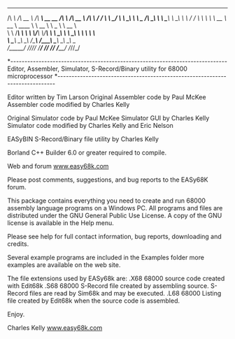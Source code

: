   ______   ______   ______            ______   ______   __    __
 /\  ___\ /\  __ \ /\  ___\   __  __ /\  ___\ /\  __ \ /\ \  / /
 \ \ \__/ \ \ \_\ \\ \ \____ /\ \_\ \\ \ \____\ \ \_\ \\ \ \/ /_ 
  \ \  _\  \ \  __ \\ \____ \\ \____ \\ \  __ \\ \  _  \\ \  __ \   
   \ \ \/___\ \ \ \ \\/____\ \\/____\ \\ \ \_\ \\ \ \_\ \\ \ \ \ \  
    \ \_____\\ \_\ \_\ /\_____\   /\___\\ \_____\\ \_____\\ \_\ \_\
     \/_____/ \/_/\/_/ \/_____/   \/___/ \/_____/ \/_____/ \/_/\/_/

*-----------------------------------------------------------------------------
Editor, Assembler, Simulator, S-Record/Binary utility for 68000 microprocessor
*-----------------------------------------------------------------------------

Editor written by Tim Larson
Original Assembler code by Paul McKee
Assembler code modified by Charles Kelly 

Original Simulator code by Paul McKee
Simulator GUI by Charles Kelly
Simulator code modified by Charles Kelly and Eric Nelson

EASyBIN S-Record/Binary file utility by Charles Kelly

Borland C++ Builder 6.0 or greater required to compile.

Web and forum
         www.easy68k.com


Please post comments, suggestions, and bug reports to the EASy68K forum.


This package contains everything you need to create and run 68000 assembly language programs on a Windows PC. All programs and files are distributed under the GNU General Public Use License. A copy of the GNU license is available in the Help menu.

Please see help for full contact information, bug reports, downloading and credits.

Several example programs are included in the Examples folder more examples are available on the web site. 

The file extensions used by EASy68k are:
    .X68  68000 source code created with Edit68k
    .S68  68000 S-Record file created by assembling source. S-Record files are read by
                Sim68k and may be executed.
    .L68  68000 Listing file created by Edit68k when the source code is assembled.

Enjoy.

Charles Kelly
www.easy68k.com

